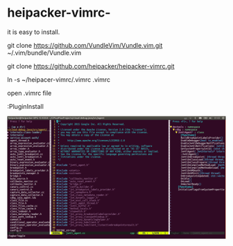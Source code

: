 # heipacker-vimrc-

it is easy to install.

git clone https://github.com/VundleVim/Vundle.vim.git ~/.vim/bundle/Vundle.vim

git clone https://github.com/heipacker/heipacker-vimrc.git

ln -s ~/heipacer-vimrc/.vimrc .vimrc

open .vimrc file

:PluginInstall

![image](https://github.com/heipacker/heipacker-vimrc/blob/master/screenshots/vim-screenshot.png)
